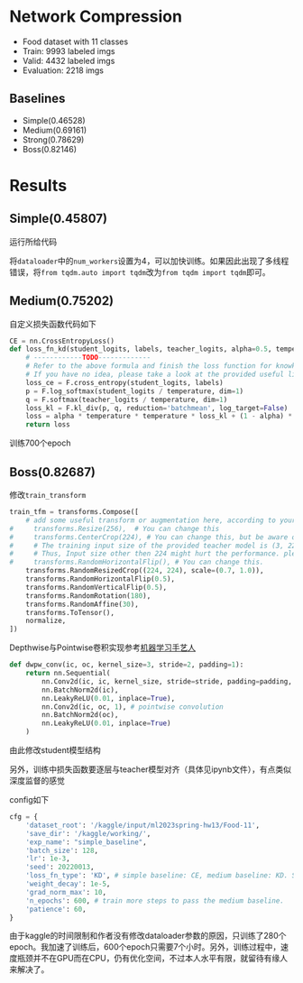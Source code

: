 # Network Compression

- Food dataset with 11 classes
- Train: 9993 labeled imgs
- Valid: 4432 labeled imgs
- Evaluation: 2218 imgs

## Baselines

- Simple(0.46528)
- Medium(0.69161)
- Strong(0.78629)
- Boss(0.82146)

# Results

## Simple(0.45807)

运行所给代码

将`dataloader`中的`num_workers`设置为4，可以加快训练。如果因此出现了多线程错误，将`from tqdm.auto import tqdm`改为`from tqdm import tqdm`即可。

## Medium(0.75202)

自定义损失函数代码如下

```python
CE = nn.CrossEntropyLoss()
def loss_fn_kd(student_logits, labels, teacher_logits, alpha=0.5, temperature=20.0):
    # ------------TODO-------------
    # Refer to the above formula and finish the loss function for knowkedge distillation using KL divergence loss and CE loss.
    # If you have no idea, please take a look at the provided useful link above.
    loss_ce = F.cross_entropy(student_logits, labels)
    p = F.log_softmax(student_logits / temperature, dim=1)
    q = F.softmax(teacher_logits / temperature, dim=1)
    loss_kl = F.kl_div(p, q, reduction='batchmean', log_target=False)
    loss = alpha * temperature * temperature * loss_kl + (1 - alpha) * loss_ce
    return loss
```

训练700个epoch

## Boss(0.82687)

修改`train_transform`

```python
train_tfm = transforms.Compose([
    # add some useful transform or augmentation here, according to your experience in HW3.
#     transforms.Resize(256),  # You can change this
#     transforms.CenterCrop(224), # You can change this, but be aware of that the given teacher model's input size is 224.
#     # The training input size of the provided teacher model is (3, 224, 224).
#     # Thus, Input size other then 224 might hurt the performance. please be careful.
#     transforms.RandomHorizontalFlip(), # You can change this.
    transforms.RandomResizedCrop((224, 224), scale=(0.7, 1.0)),
    transforms.RandomHorizontalFlip(0.5),
    transforms.RandomVerticalFlip(0.5),
    transforms.RandomRotation(180),
    transforms.RandomAffine(30),
    transforms.ToTensor(),
    normalize,
])
```

Depthwise与Pointwise卷积实现参考[机器学习手艺人](Depthwise卷积与Pointwise卷积)

```python
def dwpw_conv(ic, oc, kernel_size=3, stride=2, padding=1):
    return nn.Sequential(
        nn.Conv2d(ic, ic, kernel_size, stride=stride, padding=padding, groups=ic), #depthwise convolution
        nn.BatchNorm2d(ic),
        nn.LeakyReLU(0.01, inplace=True),
        nn.Conv2d(ic, oc, 1), # pointwise convolution
        nn.BatchNorm2d(oc),
        nn.LeakyReLU(0.01, inplace=True)
    )
```

由此修改student模型结构

另外，训练中损失函数要逐层与teacher模型对齐（具体见ipynb文件），有点类似深度监督的感觉

config如下

```python
cfg = {
    'dataset_root': '/kaggle/input/ml2023spring-hw13/Food-11',
    'save_dir': '/kaggle/working/',
    'exp_name': "simple_baseline",
    'batch_size': 128,
    'lr': 1e-3,
    'seed': 20220013,
    'loss_fn_type': 'KD', # simple baseline: CE, medium baseline: KD. See the Knowledge_Distillation part for more information.
    'weight_decay': 1e-5,
    'grad_norm_max': 10,
    'n_epochs': 600, # train more steps to pass the medium baseline.
    'patience': 60,
}
```

由于kaggle的时间限制和作者没有修改dataloader参数的原因，只训练了280个epoch。我加速了训练后，600个epoch只需要7个小时。另外，训练过程中，速度瓶颈并不在GPU而在CPU，仍有优化空间，不过本人水平有限，就留待有缘人来解决了。